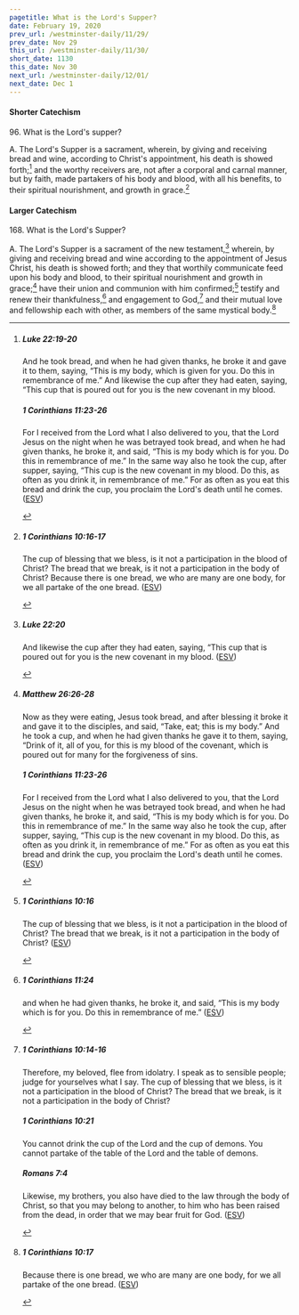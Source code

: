 ```yaml
---
pagetitle: What is the Lord's Supper?
date: February 19, 2020
prev_url: /westminster-daily/11/29/
prev_date: Nov 29
this_url: /westminster-daily/11/30/
short_date: 1130
this_date: Nov 30
next_url: /westminster-daily/12/01/
next_date: Dec 1
---
```


#### Shorter Catechism

96\. What is the Lord's supper?

A. The Lord's Supper is a sacrament, wherein, by giving and receiving bread and wine, according to Christ's appointment, his death is showed forth;[^fnref:wsc1] and the worthy receivers are, not after a corporal and carnal manner, but by faith, made partakers of his body and blood, with all his benefits, to their spiritual nourishment, and growth in grace.[^fnref:wsc2]


[^fnref:wsc1]: <div class="esv"><h5>Luke 22:19-20</h5> <div class="esv-text"><p id="p42022019.01-1">And he took bread, and when he had given thanks, he broke it and gave it to them, saying, <span class="woc">&#8220;This is my body, which is given for you. Do this in remembrance of me.&#8221;</span> And likewise the cup after they had eaten, saying, <span class="woc">&#8220;This cup that is poured out for you is the new covenant in my blood.</span></p> </div><h5>1 Corinthians 11:23-26</h5> <div class="esv-text"><p id="p46011023.01-2">For I received from the Lord what I also delivered to you, that the Lord Jesus on the night when he was betrayed took bread, and when he had given thanks, he broke it, and said, <span class="woc">&#8220;This is my body which is for you. Do this in remembrance of me.&#8221;</span> In the same way also he took the cup, after supper, saying, <span class="woc">&#8220;This cup is the new covenant in my blood. Do this, as often as you drink it, in remembrance of me.&#8221;</span> For as often as you eat this bread and drink the cup, you proclaim the Lord's death until he comes.  (<a href="http://www.esv.org" class="copyright">ESV</a>)</p> </div> </div>

[^fnref:wsc2]: <div class="esv"><h5>1 Corinthians 10:16-17</h5> <div class="esv-text"><p id="p46010016.01-1">The cup of blessing that we bless, is it not a participation in the blood of Christ? The bread that we break, is it not a participation in the body of Christ? Because there is one bread, we who are many are one body, for we all partake of the one bread.  (<a href="http://www.esv.org" class="copyright">ESV</a>)</p> </div> </div>


#### Larger Catechism

168\. What is the Lord's Supper?

A. The Lord's Supper is a sacrament of the new testament,[^fnref:wlc1] wherein, by giving and receiving bread and wine according to the appointment of Jesus Christ, his death is showed forth; and they that worthily communicate feed upon his body and blood, to their spiritual nourishment and growth in grace;[^fnref:wlc2] have their union and communion with him confirmed;[^fnref:wlc3] testify and renew their thankfulness,[^fnref:wlc4] and engagement to God,[^fnref:wlc5] and their mutual love and fellowship each with other, as members of the same mystical body.[^fnref:wlc6]


[^fnref:wlc1]: <div class="esv"><h5>Luke 22:20</h5> <div class="esv-text"><p id="p42022020.01-1">And likewise the cup after they had eaten, saying, <span class="woc">&#8220;This cup that is poured out for you is the new covenant in my blood.</span>  (<a href="http://www.esv.org" class="copyright">ESV</a>)</p> </div> </div>

[^fnref:wlc2]: <div class="esv"><h5>Matthew 26:26-28</h5> <div class="esv-text"> <p id="p40026026.06-1">Now as they were eating, Jesus took bread, and after blessing it broke it and gave it to the disciples, and said, <span class="woc">&#8220;Take, eat; this is my body.&#8221;</span> And he took a cup, and when he had given thanks he gave it to them, saying, <span class="woc">&#8220;Drink of it, all of you,</span> <span class="woc">for this is my blood of the covenant, which is poured out for many for the forgiveness of sins.</span></p> </div><h5>1 Corinthians 11:23-26</h5> <div class="esv-text"><p id="p46011023.01-2">For I received from the Lord what I also delivered to you, that the Lord Jesus on the night when he was betrayed took bread, and when he had given thanks, he broke it, and said, <span class="woc">&#8220;This is my body which is for you. Do this in remembrance of me.&#8221;</span> In the same way also he took the cup, after supper, saying, <span class="woc">&#8220;This cup is the new covenant in my blood. Do this, as often as you drink it, in remembrance of me.&#8221;</span> For as often as you eat this bread and drink the cup, you proclaim the Lord's death until he comes.  (<a href="http://www.esv.org" class="copyright">ESV</a>)</p> </div> </div>

[^fnref:wlc3]: <div class="esv"><h5>1 Corinthians 10:16</h5> <div class="esv-text"><p id="p46010016.01-1">The cup of blessing that we bless, is it not a participation in the blood of Christ? The bread that we break, is it not a participation in the body of Christ?  (<a href="http://www.esv.org" class="copyright">ESV</a>)</p> </div> </div>

[^fnref:wlc4]: <div class="esv"><h5>1 Corinthians 11:24</h5> <div class="esv-text"><p id="p46011024.01-1">and when he had given thanks, he broke it, and said, <span class="woc">&#8220;This is my body which is for you. Do this in remembrance of me.&#8221;</span>  (<a href="http://www.esv.org" class="copyright">ESV</a>)</p> </div> </div>

[^fnref:wlc5]: <div class="esv"><h5>1 Corinthians 10:14-16</h5> <div class="esv-text"><p id="p46010014.01-1">Therefore, my beloved, flee from idolatry. I speak as to sensible people; judge for yourselves what I say. The cup of blessing that we bless, is it not a participation in the blood of Christ? The bread that we break, is it not a participation in the body of Christ?</p> </div><h5>1 Corinthians 10:21</h5> <div class="esv-text"><p id="p46010021.01-2">You cannot drink the cup of the Lord and the cup of demons. You cannot partake of the table of the Lord and the table of demons.</p> </div><h5>Romans 7:4</h5> <div class="esv-text"><p id="p45007004.01-3">Likewise, my brothers, you also have died to the law through the body of Christ, so that you may belong to another, to him who has been raised from the dead, in order that we may bear fruit for God.  (<a href="http://www.esv.org" class="copyright">ESV</a>)</p> </div> </div>

[^fnref:wlc6]: <div class="esv"><h5>1 Corinthians 10:17</h5> <div class="esv-text"><p id="p46010017.01-1">Because there is one bread, we who are many are one body, for we all partake of the one bread.  (<a href="http://www.esv.org" class="copyright">ESV</a>)</p> </div> </div>

